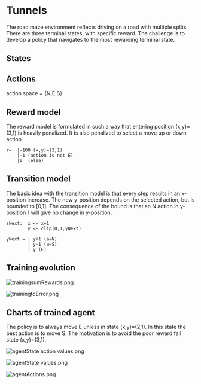 # Tunnels

The road maze environment reflects driving on a road with multiple splits.
There are three terminal states, with specific reward.
The challenge is to develop a policy that navigates to the most rewarding terminal state.

## States


## Actions

action space = {N,E,S}

## Reward model

The reward model is formulated in such a way that entering position (x,y)=(3,1) is heavily penalized.
It is also penalized to select a move up or down action.

    r=  |-100 (x,y)=(3,1)
        |-1 (action is not E)
        |0  (else)

## Transition model
The basic idea with the transition model is that every step results in an x-position increase.
The new y-position depends on the selected action, but is bounded to [0,1].
The consequence of the bound is that an N action in y-position 1 will give no change in y-position. 

    sNext:  x <- x+1
            y <- clip(0,1,yNext)

    yNext = | y+1 (a=N) 
            | y-1 (a=S)
            | y (E)

## Training evolution

![trainingsumRewards.png](pics%2FtrainingsumRewards.png)

![trainingtdError.png](pics%2FtrainingtdError.png)

## Charts of trained agent

The policy is to always move E unless in state (x,y)=(2,1). In this state the best action is to move S.
The motivation is to avoid the poor reward fail state (x,y)=(3,1).

![agentState action values.png](pics%2FagentState%20action%20values.png)

![agentState values.png](pics%2FagentState%20values.png)

![agentActions.png](pics%2FagentActions.png)